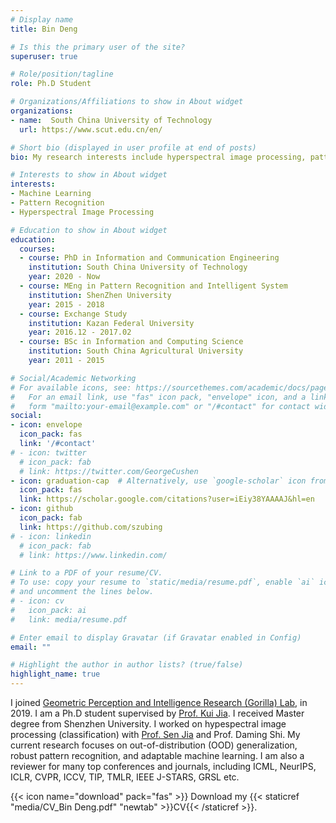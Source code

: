 ```yaml
---
# Display name
title: Bin Deng

# Is this the primary user of the site?
superuser: true

# Role/position/tagline
role: Ph.D Student

# Organizations/Affiliations to show in About widget
organizations:
- name:  South China University of Technology
  url: https://www.scut.edu.cn/en/

# Short bio (displayed in user profile at end of posts)
bio: My research interests include hyperspectral image processing, pattern recognition and machine learning.

# Interests to show in About widget
interests:
- Machine Learning
- Pattern Recognition
- Hyperspectral Image Processing

# Education to show in About widget
education:
  courses:
  - course: PhD in Information and Communication Engineering
    institution: South China University of Technology
    year: 2020 - Now
  - course: MEng in Pattern Recognition and Intelligent System
    institution: ShenZhen University
    year: 2015 - 2018
  - course: Exchange Study
    institution: Kazan Federal University
    year: 2016.12 - 2017.02
  - course: BSc in Information and Computing Science
    institution: South China Agricultural University
    year: 2011 - 2015

# Social/Academic Networking
# For available icons, see: https://sourcethemes.com/academic/docs/page-builder/#icons
#   For an email link, use "fas" icon pack, "envelope" icon, and a link in the
#   form "mailto:your-email@example.com" or "/#contact" for contact widget.
social:
- icon: envelope
  icon_pack: fas
  link: '/#contact'
# - icon: twitter
  # icon_pack: fab
  # link: https://twitter.com/GeorgeCushen
- icon: graduation-cap  # Alternatively, use `google-scholar` icon from `ai` icon pack
  icon_pack: fas
  link: https://scholar.google.com/citations?user=iEiy38YAAAAJ&hl=en
- icon: github
  icon_pack: fab
  link: https://github.com/szubing
# - icon: linkedin
  # icon_pack: fab
  # link: https://www.linkedin.com/

# Link to a PDF of your resume/CV.
# To use: copy your resume to `static/media/resume.pdf`, enable `ai` icons in `params.toml`, 
# and uncomment the lines below.
# - icon: cv
#   icon_pack: ai
#   link: media/resume.pdf

# Enter email to display Gravatar (if Gravatar enabled in Config)
email: ""

# Highlight the author in author lists? (true/false)
highlight_name: true
---
```


I joined [Geometric Perception and Intelligence Research (Gorilla) Lab](https://www.scut-gpi.cn/), in 2019. I am a Ph.D student supervised by [Prof. Kui Jia](http://kuijia.site/). I received Master degree from Shenzhen University. I worked on hypespectral image processing (classification) with [Prof. Sen Jia](http://jiasen.tech/jiasen/) and Prof. Daming Shi. My current research focuses on out-of-distribution (OOD) generalization, robust pattern recognition, and adaptable machine learning. I am also a reviewer for many top conferences and journals, including ICML, NeurIPS, ICLR, CVPR, ICCV, TIP, TMLR, IEEE J-STARS, GRSL etc.

{{< icon name="download" pack="fas" >}} Download my {{< staticref "media/CV_Bin Deng.pdf" "newtab" >}}CV{{< /staticref >}}.
